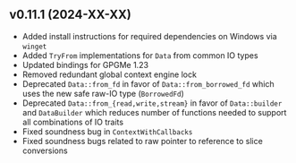 ## v0.11.1 (2024-XX-XX)
- Added install instructions for required dependencies on Windows via `winget`
- Added `TryFrom` implementations for `Data` from common IO types
- Updated bindings for GPGMe 1.23
- Removed redundant global context engine lock
- Deprecated `Data::from_fd` in favor of `Data::from_borrowed_fd` which uses the new safe raw-IO
  type (`BorrowedFd`)
- Deprecated `Data::from_{read,write,stream}` in favor of `Data::builder` and `DataBuilder` which
  reduces number of functions needed to support all combinations of IO traits
- Fixed soundness bug in `ContextWithCallbacks`
- Fixed soundness bugs related to raw pointer to reference to slice conversions
